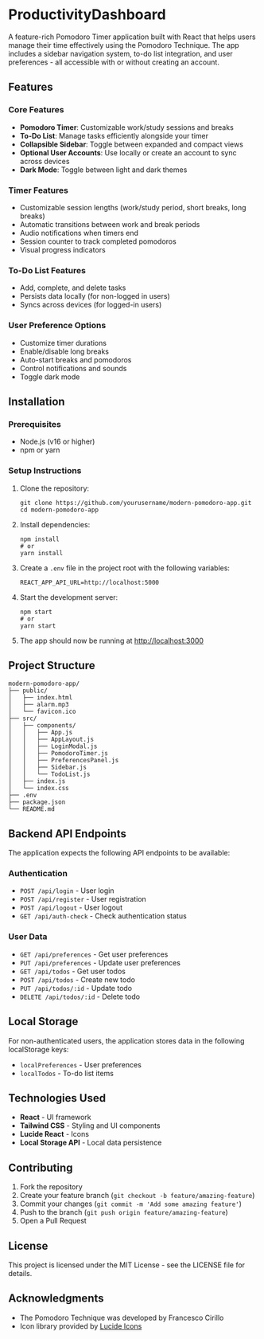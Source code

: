# ProductivityDashboard
A feature-rich Pomodoro Timer application built with React that helps users manage their time effectively using the Pomodoro Technique. The app includes a sidebar navigation system, to-do list integration, and user preferences - all accessible with or without creating an account.


## Features

### Core Features
- **Pomodoro Timer**: Customizable work/study sessions and breaks
- **To-Do List**: Manage tasks efficiently alongside your timer
- **Collapsible Sidebar**: Toggle between expanded and compact views
- **Optional User Accounts**: Use locally or create an account to sync across devices
- **Dark Mode**: Toggle between light and dark themes

### Timer Features
- Customizable session lengths (work/study period, short breaks, long breaks)
- Automatic transitions between work and break periods
- Audio notifications when timers end
- Session counter to track completed pomodoros
- Visual progress indicators

### To-Do List Features
- Add, complete, and delete tasks
- Persists data locally (for non-logged in users)
- Syncs across devices (for logged-in users)

### User Preference Options
- Customize timer durations
- Enable/disable long breaks
- Auto-start breaks and pomodoros
- Control notifications and sounds
- Toggle dark mode

## Installation

### Prerequisites
- Node.js (v16 or higher)
- npm or yarn

### Setup Instructions

1. Clone the repository:
   ```
   git clone https://github.com/yourusername/modern-pomodoro-app.git
   cd modern-pomodoro-app
   ```

2. Install dependencies:
   ```
   npm install
   # or
   yarn install
   ```

3. Create a `.env` file in the project root with the following variables:
   ```
   REACT_APP_API_URL=http://localhost:5000
   ```

4. Start the development server:
   ```
   npm start
   # or
   yarn start
   ```

5. The app should now be running at [http://localhost:3000](http://localhost:3000)

## Project Structure

```
modern-pomodoro-app/
├── public/
│   ├── index.html
│   ├── alarm.mp3
│   └── favicon.ico
├── src/
│   ├── components/
│   │   ├── App.js
│   │   ├── AppLayout.js
│   │   ├── LoginModal.js
│   │   ├── PomodoroTimer.js
│   │   ├── PreferencesPanel.js
│   │   ├── Sidebar.js
│   │   └── TodoList.js
│   ├── index.js
│   └── index.css
├── .env
├── package.json
└── README.md
```

## Backend API Endpoints

The application expects the following API endpoints to be available:

### Authentication
- `POST /api/login` - User login
- `POST /api/register` - User registration
- `POST /api/logout` - User logout
- `GET /api/auth-check` - Check authentication status

### User Data
- `GET /api/preferences` - Get user preferences
- `PUT /api/preferences` - Update user preferences
- `GET /api/todos` - Get user todos
- `POST /api/todos` - Create new todo
- `PUT /api/todos/:id` - Update todo
- `DELETE /api/todos/:id` - Delete todo

## Local Storage

For non-authenticated users, the application stores data in the following localStorage keys:
- `localPreferences` - User preferences
- `localTodos` - To-do list items

## Technologies Used

- **React** - UI framework
- **Tailwind CSS** - Styling and UI components
- **Lucide React** - Icons
- **Local Storage API** - Local data persistence

## Contributing

1. Fork the repository
2. Create your feature branch (`git checkout -b feature/amazing-feature`)
3. Commit your changes (`git commit -m 'Add some amazing feature'`)
4. Push to the branch (`git push origin feature/amazing-feature`)
5. Open a Pull Request

## License

This project is licensed under the MIT License - see the LICENSE file for details.

## Acknowledgments

- The Pomodoro Technique was developed by Francesco Cirillo
- Icon library provided by [Lucide Icons](https://lucide.dev/)
